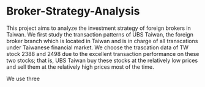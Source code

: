 # Broker-Strategy-Analysis
This project aims to analyze the investment strategy of foreign brokers in Taiwan. We first study the transaction patterns of UBS Taiwan, the foreign broker branch which is located in Taiwan and is in charge of all transcations under Taiwanese financial market. We choose the trascation data of TW stock 2388 and 2498 due to the excellent transaction performance on these two stocks; that is, UBS Taiwan buy these stocks at the relatively low prices and sell them at the relatively high prices most of the time.

We use three

